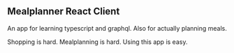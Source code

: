 ## Mealplanner React Client

An app for learning typescript and graphql. Also for actually planning meals.

Shopping is hard. Mealplanning is hard. Using this app is easy.